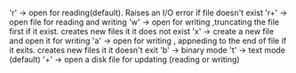 'r'  -> open for reading(default). Raises an I/O error if file doesn't exist
'r+' -> open file for reading and writing
'w' -> open for writing ,truncating the file first if it exist. creates new files it it does not exist
'x' -> create a new file and open it for writing
'a' -> open for writing , appneding to the end of file if it exits. creates new files it it doesn't exit 
'b' -> binary mode
't' -> text mode (default)
'+' -> open a disk file for updating (reading or writing)